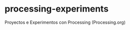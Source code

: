 processing-experiments
======================

Proyectos e Experimentos con Processing (Processing.org)
